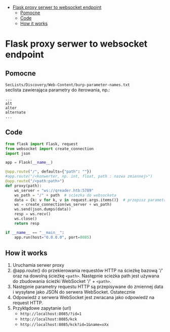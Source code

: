 - [Flask proxy serwer to websocket endpoint](#flask-proxy-serwer-to-websocket-endpoint)
  - [Pomocne](#pomocne)
  - [Code](#code)
  - [How it works](#how-it-works)

# Flask proxy serwer to websocket endpoint
## Pomocne
`SecLists/Discovery/Web-Content/burp-parameter-names.txt`  
seclista zawierająca parametry do iterowania, np.:
```
...
alt  
alter
alternate
...
```

## Code
```python
from flask import Flask, request
from websocket import create_connection
import json

app = Flask(__name__)

@app.route("/", defaults={"path": ""})
#app.route("/<konwerter, np. int, float, path : nazwa zmiennej>")
@app.route("/<path:path>")
def proxy(path):
    ws_server = "ws://qreader.htb:5789"
    ws_path = "/" + path  # sciezka do websocketa
    data = {k: v for k, v in request.args.items()}  # przepisz parametry
    ws = create_connection(ws_server + ws_path)
    ws.send(json.dumps(data))
    resp = ws.recv()
    ws.close()
    return resp

if __name__ == "__main__":
    app.run(host="0.0.0.0", port=8085)
```
## How it works
1. Uruchamia serwer proxy
2. @app.route() do przekierowania requestów HTTP na ścieżkę bazową '/' oraz na dowolną ścieżkę `<path>`. Następnie scieżka path jest używana do zbudowania ścieżki WebSocket '/' + `<path>`.
3. Następnie parametry requestu HTTP są przepisywane do zmiennej data i wysyłane jako JSON do serwera WebSocket. Ostatecznie 
4. Odpowiedź z serwera WebSocket jest zwracana jako odpowiedź na request HTTP.
5. Przykłądowe zapytanie (url) 
   - `http://localhost:8085/?id=1`
   - `http://localhost:8085/kck`
   - `http://localhost:8085/kck?id=1&name=xXx`
